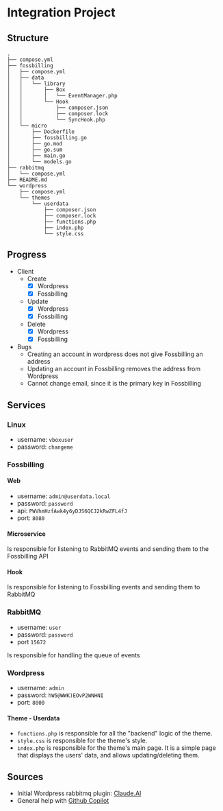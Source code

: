 # Integration Project

## Structure

```tree
.
├── compose.yml
├── fossbilling
│   ├── compose.yml
│   ├── data
│   │   └── library
│   │       ├── Box
│   │       │   └── EventManager.php
│   │       └── Hook
│   │           ├── composer.json
│   │           ├── composer.lock
│   │           └── SyncHook.php
│   └── micro
│       ├── Dockerfile
│       ├── fossbilling.go
│       ├── go.mod
│       ├── go.sum
│       ├── main.go
│       └── models.go
├── rabbitmq
│   └── compose.yml
├── README.md
└── wordpress
    ├── compose.yml
    └── themes
        └── userdata
            ├── composer.json
            ├── composer.lock
            ├── functions.php
            ├── index.php
            └── style.css
```

## Progress

- Client
    - Create
        - [x] Wordpress
        - [x] Fossbilling
    - Update
        - [x] Wordpress
        - [x] Fossbilling
    - Delete
        - [x] Wordpress
        - [x] Fossbilling

- Bugs
    - Creating an account in wordpress does not give Fossbilling an address
    - Updating an account in Fossbilling removes the address from Wordpress
    - Cannot change email, since it is the primary key in Fossbilling

## Services

### Linux

* username: `vboxuser`
* password: `changeme`

### Fossbilling

#### Web

* username: `admin@userdata.local`
* password: `password`
* api: `PWVhmHzfAwk4y6yDJS6QCJ2kRwZFL4fJ`
* port: `8080`

#### Microservice

Is responsible for listening to RabbitMQ events and sending them to the Fossbilling API

#### Hook

Is responsible for listening to Fossbilling events and sending them to RabbitMQ

### RabbitMQ

* username: `user`
* password: `password`
* port `15672`

Is responsible for handling the queue of events

### Wordpress

* username: `admin`
* password: `hW5@WWK)EOvP2WNHNI`
* port: `8000`

#### Theme - Userdata

- `functions.php` is responsible for all the "backend" logic of the theme.
- `style.css` is responsible for the theme's style.
- `index.php` is responsible for the theme's main page. It is a simple page that displays the users' data, and allows updating/deleting them.

## Sources

- Initial Wordpress rabbitmq plugin: [Claude.AI](https://claude.ai)
- General help with [Github Copilot](https://copilot.github.com)
